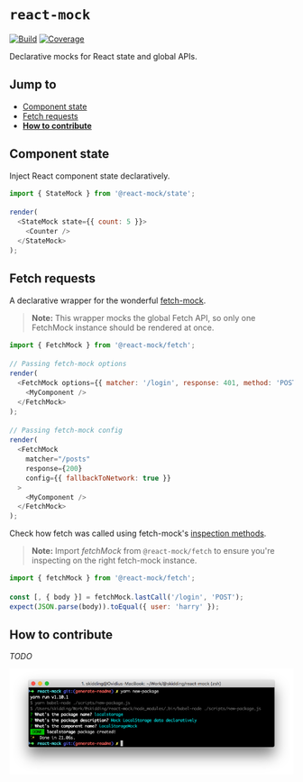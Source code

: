 # `react-mock`

[![Build](https://travis-ci.com/skidding/react-mock.svg?branch=master)](https://travis-ci.com/skidding/react-mock) [![Coverage](https://codecov.io/gh/skidding/react-mock/branch/master/graph/badge.svg)](https://codecov.io/gh/skidding/react-mock)

Declarative mocks for React state and global APIs.

## Jump to

- [Component state](#component-state)
- [Fetch requests](#fetch-requests)
- **[How to contribute](#how-to-contribute)**

## Component state

Inject React component state declaratively.

```js
import { StateMock } from '@react-mock/state';

render(
  <StateMock state={{ count: 5 }}>
    <Counter />
  </StateMock>
);
```

## Fetch requests

A declarative wrapper for the wonderful [fetch-mock](http://www.wheresrhys.co.uk/fetch-mock/).

> **Note:** This wrapper mocks the global Fetch API, so only one FetchMock instance should be rendered at once.

```js
import { FetchMock } from '@react-mock/fetch';

// Passing fetch-mock options
render(
  <FetchMock options={{ matcher: '/login', response: 401, method: 'POST' }}>
    <MyComponent />
  </FetchMock>
);

// Passing fetch-mock config
render(
  <FetchMock
    matcher="/posts"
    response={200}
    config={{ fallbackToNetwork: true }}
  >
    <MyComponent />
  </FetchMock>
);
```

Check how fetch was called using fetch-mock's [inspection methods](http://www.wheresrhys.co.uk/fetch-mock/#api-inspectionfiltering).

> **Note:** Import _fetchMock_ from `@react-mock/fetch` to ensure you're inspecting on the right fetch-mock instance.

```js
import { fetchMock } from '@react-mock/fetch';

const [, { body }] = fetchMock.lastCall('/login', 'POST');
expect(JSON.parse(body)).toEqual({ user: 'harry' });
```

## How to contribute

_TODO_

![New package](new-package.png)
